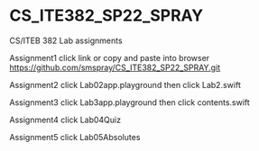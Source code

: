 # CS_ITE382_SP22_SPRAY
CS/ITEB 382 Lab assignments

Assignment1
click link or copy and paste into browser
https://github.com/smspray/CS_ITE382_SP22_SPRAY.git

Assignment2
click Lab02app.playground
then click Lab2.swift

Assignment3
click Lab3app.playground
then click contents.swift

Assignment4
click Lab04Quiz

Assignment5
click Lab05Absolutes

